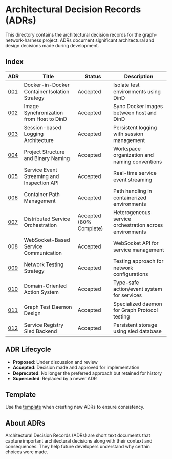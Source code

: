 # Architectural Decision Records (ADRs)

This directory contains the architectural decision records for the graph-network-harness project. ADRs document significant architectural and design decisions made during development.

## Index

| ADR | Title | Status | Description |
|-----|-------|--------|-------------|
| [001](001-dind-isolation.md) | Docker-in-Docker Container Isolation Strategy | Accepted | Isolate test environments using DinD |
| [002](002-image-sync.md) | Image Synchronization from Host to DinD | Accepted | Sync Docker images between host and DinD |
| [003](003-logging-sessions.md) | Session-based Logging Architecture | Accepted | Persistent logging with session management |
| [004](004-project-structure.md) | Project Structure and Binary Naming | Accepted | Workspace organization and naming conventions |
| [005](005-service-events.md) | Service Event Streaming and Inspection API | Accepted | Real-time service event streaming |
| [006](006-container-paths.md) | Container Path Management | Accepted | Path handling in containerized environments |
| [007](007-distributed-service-orchestration.md) | Distributed Service Orchestration | Accepted (80% Complete) | Heterogeneous service orchestration across environments |
| [008](008-websocket-architecture.md) | WebSocket-Based Service Communication | Accepted | WebSocket API for service management |
| [009](009-network-testing-strategy.md) | Network Testing Strategy | Accepted | Testing approach for network configurations |
| [010](010-domain-oriented-action-system.md) | Domain-Oriented Action System | Accepted | Type-safe action/event system for services |
| [011](011-graph-test-daemon.md) | Graph Test Daemon Design | Accepted | Specialized daemon for Graph Protocol testing |
| [012](012-service-registry-sled-backend.md) | Service Registry Sled Backend | Accepted | Persistent storage using sled database |

## ADR Lifecycle

- **Proposed**: Under discussion and review
- **Accepted**: Decision made and approved for implementation
- **Deprecated**: No longer the preferred approach but retained for history
- **Superseded**: Replaced by a newer ADR

## Template

Use the [template](template.md) when creating new ADRs to ensure consistency.

## About ADRs

Architectural Decision Records (ADRs) are short text documents that capture important architectural decisions along with their context and consequences. They help future developers understand why certain choices were made.